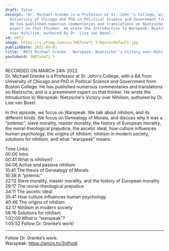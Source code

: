 ```yaml
---
draft: false
excerpt: 'Dr. Michael Grenke is a Professor at St. John''s College, with a BA from
  University of Chicago and PhD in Political Science and Government from Boston College.
  He has published numerous commentaries and translations on Nietzsche, and is a preeminent
  expert on that thinker. He wrote the Introduction to Warspeak: Nietzsche''s Victory
  over Nihilism, authored by Dr. Lise van Boxel.'
id: e672
image: https://i.ytimg.com/vi/3HQfunwTj_Y/maxresdefault.jpg
publishDate: 2022-09-01
title: '#672 Michael Grenke - Warspeak: Nietzsche''s Victory over Nihilism'
youtubeid: 3HQfunwTj_Y
---
```

RECORDED ON MARCH 24th 2022.  
Dr. Michael Grenke is a Professor at St. John's College, with a BA from University of Chicago and PhD in Political Science and Government from Boston College. He has published numerous commentaries and translations on Nietzsche, and is a preeminent expert on that thinker. He wrote the Introduction to Warspeak: Nietzsche's Victory over Nihilism, authored by Dr. Lise van Boxel.

In this episode, we focus on Warspeak. We talk about nihilism, and its different kinds. We focus on Genealogy of Morals, and discuss why it was a “polemic”, slave morality, master morality, the history of European morality, the moral-theological prejudice, the ascetic ideal, how culture influences human psychology, the origins of nihilism, nihilism in modern society, solutions for nihilism, and what “warspeak” means.

Time Links:  
00:00 Intro  
00:41  What is nihilism?  
04:06  Active and passive nihilism  
10:41  The thesis of Genealogy of Morals  
16:38  A “polemic”  
22:12  Slave morality, master morality, and the history of European morality  
29:17  The moral-theological prejudice  
34:11  The ascetic ideal  
35:41  How culture influences human psychology  
40:46  The origins of nihilism  
42:17  Nihilism in modern society  
56:16  Solutions for nihilism  
1:02:00  What is “warspeak”?  
1:05:52  Follow Dr. Grenke’s work!

---

Follow Dr. Grenke’s work:  
Warspeak: https://amzn.to/3nlfvo6
